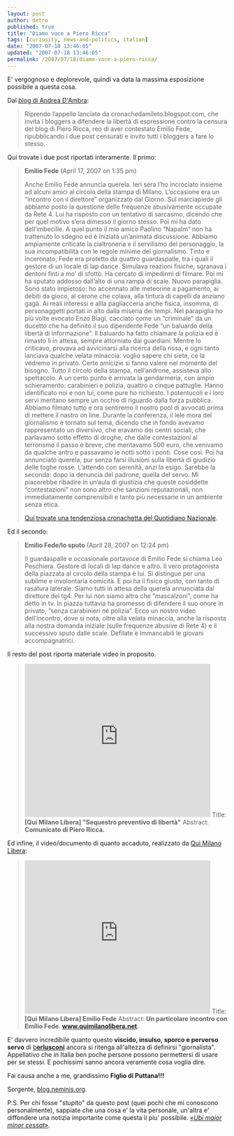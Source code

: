 ```yaml
---
layout: post
author: detro
published: true
title: "Diamo voce a Piero Ricca"
tags: [curiosity, news-and-politics, italian]
date: "2007-07-18 13:46:05"
updated: "2007-07-18 13:46:05"
permalink: /2007/07/18/diamo-voce-a-piero-ricca/
---
```


E' vergognoso e deplorevole, quindi va data la massima esposizione possibile a questa cosa.

Dal <a href="http://dambra.wordpress.com/2007/07/17/i-due-post-censurati/">blog di Andrea D'Ambra</a>:
<blockquote>Riprendo l’appello lanciato da cronachedamileto.blogspot.com, che invita i bloggers a difendere la libertà di espressione contro la censura del blog di Piero Ricca, reo di aver contestato Emilio Fede, ripubblicando i due post censurati e invito tutti i bloggers a fare lo stesso.</blockquote>

Qui trovate i due post riportati interamente. Il primo:
<blockquote>
<strong>Emilio Fede</strong>
(April 17, 2007 on 1:35 pm)

Anche Emilio Fede annuncia querela. Ieri sera l’ho incrociato insieme ad alcuni amici al circolo della stampa di Milano. L’occasione era un “incontro con il direttore” organizzato dal Giorno. Sul marciapiede gli abbiamo posto la questione delle frequenze abusivamente occupate da Rete 4. Lui ha risposto con un tentativo di sarcasmo, dicendo che per quel motivo s’era dimesso il giorno stesso. Poi mi ha dato dell’imbecille. A quel punto il mio amico Paolino “Napalm” non ha trattenuto lo sdegno ed è iniziata un’animata discussione. Abbiamo ampiamente criticato la cialtroneria e il servilismo del personaggio, la sua incompatibilità con le regole minime del giornalismo. Tinto e inceronato, Fede era protetto da quattro guardaspalle, tra i quali il gestore di un locale di lap dance. Simulava reazioni fisiche, sgranava i dentoni finti a mo’ di sfottò. Ha cercato di impedirmi di filmare. Poi mi ha sputato addosso dall’alto di una rampa di scale. Nuovo parapiglia. Sono stato impietoso: ho accennato alle meteorine a pagamento, ai debiti da gioco, al cerone che colava, alla tintura di capelli da anziano gagà. Ai reali interessi e allla pagliacceria anche fisica, insomma, di personaggetti portati in alto dalla miseria dei tempi. Nel parapiglia ho più volte evocato Enzo Biagi, cacciato come un “criminale” da un ducetto che ha definito il suo dipendente Fede “un baluardo della libertà di informazione”. Il baluardo ha fatto chiamare la polizia ed è rimasto lì in attesa, sempre attorniato dai guardiani. Mentre lo criticavo, provava ad avvicinarsi alla ricerca della rissa, e ogni tanto lanciava qualche velata minaccia: voglio sapere chi siete, ce la vedremo in privato. Certe amicizie si fanno valere nel momento del bisogno. Tutto il circolo della stampa, nell’androne, assisteva allo spettacolo. A un certo punto è arrivata la gendarmeria, con ampio schieramento: carabinieri e polizia, quattro o cinque pattuglie. Hanno identificato noi e non lui, come pure ho richiesto. I potentucoli e i loro servi meritano sempre un occhio di riguardo dalla forza pubblica. Abbiamo filmato tutto e ora sentiremo il nostro pool di avvocati prima di mettere il nastro on line. Durante la conferenza, il lele mora del giornalismo è tornato sul tema, dicendo che in fondo avevamo rappresentato un diversivo, che eravamo dei centri sociali, che parlavamo sotto effetto di droghe, che dalle contestazioni al terrorismo il passo è breve, che meritavamo 500 euro, che venivamo da qualche antro e passavamo le notti sotto i ponti. Cose così. Poi ha annunciato querela, pur senza farsi illusioni sulla libertà di giudizio delle toghe rosse. L’attendo con serenità, anzi la esigo. Sarebbe la seconda: dopo la denuncia del padrone, quella del servo. Mi piacerebbe ribadire in un’aula di giustizia che queste cosiddette “contestazioni” non sono altro che sanzioni reputazionali, non immediatamente comprensibili e tanto più necessarie in un ambiente senza etica.

<a href="http://qn.quotidiano.net/2007/04/17/6279-emilio_fede_aggredito.shtml">Qui trovate una tendenziosa cronachetta del Quotidiano Nazionale</a>.
</blockquote>

Ed il secondo:
<blockquote>
<strong>Emilio Fede/lo sputo</strong>
(April 28, 2007 on 12:24 pm)

Il guardaspalle e occasionale portavoce di Emilio Fede si chiama Leo Peschiera. Gestore di locali di lap dance e altro. Il vero protagonista della piazzata al circolo della stampa è lui. Si distingue per una sublime e involontaria comicità. E poi ha il fisico giusto, con tanto di rasatura laterale.
Siamo tutti in attesa della querela annunciata dal direttore del tg4. Per lui non siamo altro che “mascalzoni”, come ha detto in tv. In piazza tuttavia ha promesso di difendere il suo onore in privato, “senza carabinieri né polizia”.
Ecco un nostro video dell’incontro, dove si nota, oltre alla velata minaccia, anche la risposta alla nostra domanda iniziale (sulle frequenze abusive di Rete 4) e il successivo sputo dalle scale. Defilate e immancabili le giovani accompagnatrici.
</blockquote>

Il resto del post riporta materiale video in proposito. <!--more-->
<blockquote><object width="425" height="350"><param name="movie" value="http://www.youtube.com/v/H--4qyu5sSY"></param><param name="wmode" value="transparent"></param><embed src="http://www.youtube.com/v/H--4qyu5sSY" type="application/x-shockwave-flash" wmode="transparent" width="425" height="350"></embed></object>
Title: <strong>[Qui Milano Libera] "Sequestro preventivo di libertà"</strong>
Abstract: <strong> Comunicato di Piero Ricca.</strong>
</blockquote>

Ed infine, il video/documento di quanto accaduto, realizzato da <a href="http://www.quimilanolibera.net/">Qui Milano Libera</a>:
<blockquote><object width="425" height="350"><param name="movie" value="http://www.youtube.com/v/5KbGNQwO7es"></param><param name="wmode" value="transparent"></param><embed src="http://www.youtube.com/v/5KbGNQwO7es" type="application/x-shockwave-flash" wmode="transparent" width="425" height="350"></embed></object>
Title: <strong>[Qui Milano Libera] Emilio Fede</strong>
Abstract: <strong>Un particolare incontro con Emilio Fede. <a href="www.quimilanolibera.net">www.quimilanolibera.net</a>.</strong>
</blockquote>

E' davvero incredibile quanto questo <strong>viscido, insulso, sporco e perverso servo</strong> di <a href="http://www.detronizator.org/search/berlusconi">b<strong>erlusconi</strong></a> ancora si ritenga all'altezza di definirsi "giornalista". Appellativo che in Italia ben poche persone possono permettersi di usare per se stessi. E pochissimi sanno ancora veramente cosa voglia dire.

Fai causa anche a me, grandissimo <strong>Figlio di Puttana!!!</strong>

Sorgente, <a href="http://blog.neminis.org/liberta-di-espressione-e-informazione.html">blog.neminis.org</a>.

P.S. Per chi fosse "stupito" da questo post (quei pochi che mi conoscono personalmente), sappiate che una cosa e' la vita personale, un'altra e' diffondere una notizia importante come questa il piu' possibile. <a href="http://it.wikipedia.org/wiki/Ubi_maior_minor_cessat">&laquo;<em>Ubi maior minor cessat</em>&raquo;</a>.





